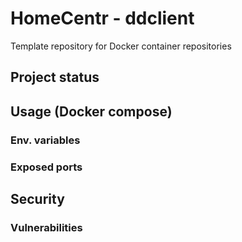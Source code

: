 # HomeCentr - ddclient
Template repository for Docker container repositories

## Project status

## Usage (Docker compose)

### Env. variables
### Exposed ports

## Security

### Vulnerabilities